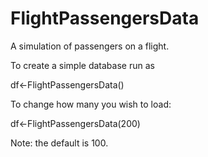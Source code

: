 # FlightPassengersData
A simulation of passengers on a flight.

To create a simple database run as

df<-FlightPassengersData()

To change how many you wish to load:

df<-FlightPassengersData(200)

Note: the default is 100. 


